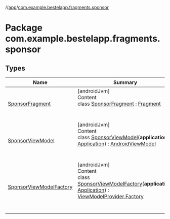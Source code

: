 //[app](../index.md)/[com.example.bestelapp.fragments.sponsor](index.md)



# Package com.example.bestelapp.fragments.sponsor  


## Types  
  
|  Name|  Summary| 
|---|---|
| <a name="com.example.bestelapp.fragments.sponsor/SponsorFragment///PointingToDeclaration/"></a>[SponsorFragment](-sponsor-fragment/index.md)| <a name="com.example.bestelapp.fragments.sponsor/SponsorFragment///PointingToDeclaration/"></a>[androidJvm]  <br>Content  <br>class [SponsorFragment](-sponsor-fragment/index.md) : [Fragment](https://developer.android.com/reference/kotlin/androidx/fragment/app/Fragment.html)  <br><br><br>
| <a name="com.example.bestelapp.fragments.sponsor/SponsorViewModel///PointingToDeclaration/"></a>[SponsorViewModel](-sponsor-view-model/index.md)| <a name="com.example.bestelapp.fragments.sponsor/SponsorViewModel///PointingToDeclaration/"></a>[androidJvm]  <br>Content  <br>class [SponsorViewModel](-sponsor-view-model/index.md)(**application**: [Application](https://developer.android.com/reference/kotlin/android/app/Application.html)) : [AndroidViewModel](https://developer.android.com/reference/kotlin/androidx/lifecycle/AndroidViewModel.html)  <br><br><br>
| <a name="com.example.bestelapp.fragments.sponsor/SponsorViewModelFactory///PointingToDeclaration/"></a>[SponsorViewModelFactory](-sponsor-view-model-factory/index.md)| <a name="com.example.bestelapp.fragments.sponsor/SponsorViewModelFactory///PointingToDeclaration/"></a>[androidJvm]  <br>Content  <br>class [SponsorViewModelFactory](-sponsor-view-model-factory/index.md)(**application**: [Application](https://developer.android.com/reference/kotlin/android/app/Application.html)) : [ViewModelProvider.Factory](https://developer.android.com/reference/kotlin/androidx/lifecycle/ViewModelProvider.Factory.html)  <br><br><br>

